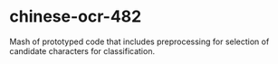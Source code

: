 # chinese-ocr-482
Mash of prototyped code that includes preprocessing for selection of candidate characters for classification.
